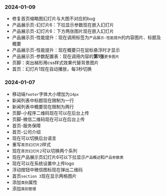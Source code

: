 ### 2024-01-09
* 修复首页缩略图幻灯片与大图不对应的bug
* 产品展示页-幻灯片6：下拉显示参数现在嵌入幻灯片
* 产品展示页-幻灯片6：下方两张图片现在嵌入幻灯片
* 产品展示页-性能提升：现在调用标签为`产品展示-性能提升`的内容图片、标题及概要
* 产品展示页-性能提升：现在概要只在鼠标悬浮时才显示
* 产品展示页-参数配置表：现在调用内容的**第1张**`更多图片`
* 页脚：突出梯形用css样式效果代替背景图片
* 首页：幻灯片1现在自动播放，每3秒切换

### 2024-01-07
* 移动端`footer`字体大小增加为`14px`
* 新闻列表中标题现在限制为一行
* 新闻列表中概要现在限制为两行
* 页脚-小程序二维码现在可以在后台上传
* 页脚-微信二维码现在可以在后台上传
* 首页-服务保障
* 首页-公司介绍
* 现在可以切换后台语言
* 重写`首页幻灯片2`样式
* 现在`首页幻灯片2`可以切换两个系列
* 现在产品展示页幻灯片6可以下拉显示`产品概述`和`产品参数表`
* 现在可以在系统设置中上传logo
* 浮动按钮中微信图标现在弹出二维码
* 首页`section 3`现在显示两格图片
* 添加`类别`属性
* 添加`类别管理`
